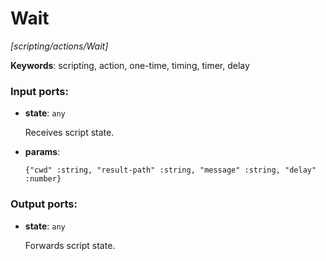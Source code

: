 # Wait

_[scripting/actions/Wait]_

__Keywords__: scripting, action, one-time, timing, timer, delay

### Input ports:

* __state__: ` any `

    Receives script state.


* __params__: 
    ```
    {"cwd" :string, "result-path" :string, "message" :string, "delay" :number}
    ```

### Output ports:

* __state__: ` any `

    Forwards script state.

